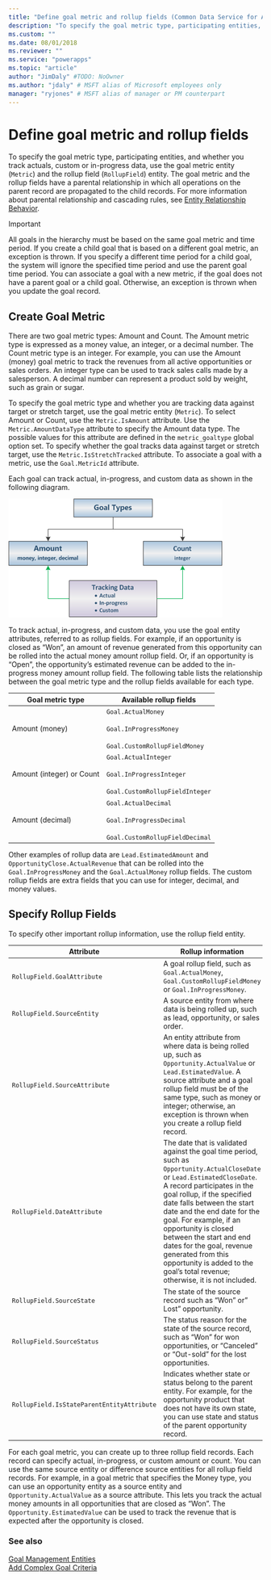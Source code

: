 ```yaml
---
title: "Define goal metric and rollup fields (Common Data Service for Apps) | Microsoft Docs" # Intent and product brand in a unique string of 43-59 chars including spaces
description: "To specify the goal metric type, participating entities, and whether you track actuals, custom or in-progress data, use the goal metric entity (Metric) and the rollup field (RollupField) entity" # 115-145 characters including spaces. This abstract displays in the search result.
ms.custom: ""
ms.date: 08/01/2018
ms.reviewer: ""
ms.service: "powerapps"
ms.topic: "article"
author: "JimDaly" #TODO: NoOwner
ms.author: "jdaly" # MSFT alias of Microsoft employees only
manager: "ryjones" # MSFT alias of manager or PM counterpart
---
```

# Define goal metric and rollup fields

To specify the goal metric type, participating entities, and whether you track actuals, custom or in-progress data, use the goal metric entity (`Metric`) and the rollup field (`RollupField`) entity. The goal metric and the rollup fields have a parental relationship in which all operations on the parent record are propagated to the child records. For more information about parental relationship and cascading rules, see [Entity Relationship Behavior](entity-relationship-behavior.md).  
  
> [!IMPORTANT]
>  All goals in the hierarchy must be based on the same goal metric and time period. If you create a child goal that is based on a different goal metric, an exception is thrown. If you specify a different time period for a child goal, the system will ignore the specified time period and use the parent goal time period. You can associate a goal with a new metric, if the goal does not have a parent goal or a child goal. Otherwise, an exception is thrown when you update the goal record.  

<a name="BKMK_CreateGoalMetric"></a>   

## Create Goal Metric  
 There are two goal metric types: Amount and Count. The Amount metric type is expressed as a money value, an integer, or a decimal number. The Count metric type is an integer. For example, you can use the Amount (money) goal metric to track the revenues from all active opportunities or sales orders. An integer type can be used to track sales calls made by a salesperson. A decimal number can represent a product sold by weight, such as grain or sugar.  
  
 To specify the goal metric type and whether you are tracking data against target or stretch target, use the goal metric entity (`Metric`). To select Amount or Count, use the `Metric.IsAmount` attribute. Use the `Metric.AmountDataType` attribute to specify the Amount data type. 
 The possible values for this attribute are defined in the `metric_goaltype` global option set. To specify whether the goal tracks data against target or stretch target, use the `Metric.IsStretchTracked` attribute. To associate a goal with a metric, use the `Goal.MetricId` attribute.  
  
 Each goal can track actual, in-progress, and custom data as shown in the following diagram.  
  
 ![Goal types](media/goal-types.png "Goal types")  
  
 To track actual, in-progress, and custom data, you use the goal entity attributes, referred to as rollup fields. For example, if an opportunity is closed as “Won”, an amount of revenue generated from this opportunity can be rolled into the actual money amount rollup field. Or, if an opportunity is “Open”, the opportunity’s estimated revenue can be added to the in-progress money amount rollup field. The following table lists the relationship between the goal metric type and the rollup fields available for each type.  
  
|Goal metric type|Available rollup fields|  
|----------------------|-----------------------------|  
|Amount (money)|`Goal.ActualMoney`<br /><br /> `Goal.InProgressMoney`<br /><br /> `Goal.CustomRollupFieldMoney`|  
|Amount (integer) or Count|`Goal.ActualInteger`<br /><br /> `Goal.InProgressInteger`<br /><br /> `Goal.CustomRollupFieldInteger`|  
|Amount (decimal)|`Goal.ActualDecimal`<br /><br /> `Goal.InProgressDecimal`<br /><br /> `Goal.CustomRollupFieldDecimal`|  
  
 Other examples of rollup data are `Lead.EstimatedAmount` and `OpportunityClose.ActualRevenue` that can be rolled into the `Goal.InProgressMoney` and the `Goal.ActualMoney` rollup fields. The custom rollup fields are extra fields that you can use for integer, decimal, and money values.  
  
<a name="BKMK_SpecifyFields"></a>   
## Specify Rollup Fields  
 To specify other important rollup information, use the rollup field entity.  
  
|Attribute|Rollup information|  
|---------------|------------------------|  
|`RollupField.GoalAttribute`|A goal rollup field, such as `Goal.ActualMoney`, `Goal.CustomRollupFieldMoney` or `Goal.InProgressMoney`.|  
|`RollupField.SourceEntity`|A source entity from where data is being rolled up, such as lead, opportunity, or sales order.|  
|`RollupField.SourceAttribute`|An entity attribute from where data is being rolled up, such as `Opportunity.ActualValue` or `Lead.EstimatedValue`. A source attribute and a goal rollup field must be of the same type, such as money or integer; otherwise, an exception is thrown when you create a rollup field record.|  
|`RollupField.DateAttribute`|The date that is validated against the goal time period, such as `Opportunity.ActualCloseDate` or `Lead.EstimatedCloseDate`. A record participates in the goal rollup, if the specified date falls between the start date and the end date for the goal. For example, if an opportunity is closed between the start and end dates for the goal, revenue generated from this opportunity is added to the goal’s total revenue; otherwise, it is not included.|  
|`RollupField.SourceState`|The state of the source record such as “Won” or” Lost” opportunity.|  
|`RollupField.SourceStatus`|The status reason for the state of the source record, such as “Won” for won opportunities, or “Canceled” or “Out-sold” for the lost opportunities.|  
|`RollupField.IsStateParentEntityAttribute`|Indicates whether state or status belong to the parent entity. For example, for the opportunity product that does not have its own state, you can use state and status of the parent opportunity record.|  
  
 For each goal metric, you can create up to three rollup field records. Each record can specify actual, in-progress, or custom amount or count. You can use the same source entity or difference source entities for all rollup field records. For example, in a goal metric that specifies the Money type, you can use an opportunity entity as a source entity and `Opportunity.ActualValue` as a source attribute. This lets you track the actual money amounts in all opportunities that are closed as “Won”. The `Opportunity.EstimatedValue` can be used to track the revenue that is expected after the opportunity is closed.  
  
### See also  
 [Goal Management Entities](goal-management-entities.md)   
 [Add Complex Goal Criteria](add-complex-goal-criteria.md)
